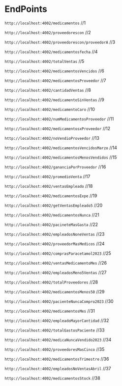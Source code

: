 
# EndPoints

`http://localhost:4002/medicamentos` //1

`http://localhost:4002/proveedorescon` //2

`http://localhost:4002/proveedorescon/proveedorA` //3 

`http://localhost:4002/medicamentosfecha` //4

`http://localhost:4002/totalVentas` //5

`http://localhost:4002/medicamentosVencidos` //6

`http://localhost:4002/medicamentosProveedor` //7

`http://localhost:4002/cantidadVentas` //8

`http://localhost:4002/medicamentoSinVentas` //9 

`http://localhost:4002/medicamentoCaro` //10

`http://localhost:4002/numMedicamentosProveedor` //11

`http://localhost:4002/medicamentosxProveedor` //12

`http://localhost:4002/noVendioProveedor` //13

`http://localhost:4002/medicamentosVencidosMarzo` //14

`http://localhost:4002/medicamentosMenosVendidos` //15

`http://localhost:4002/gananciaPorProveedor` //16

`http://localhost:4002/promedioVenta` //17

`http://localhost:4002/ventasEmpleado` //18

`http://localhost:4002/medicamentosExpe` //19

`http://localhost:4002/getVentasEmpleado5` //20

`http://localhost:4002/medicamentosNunca` //21 

`http://localhost:4002/pacineteMasGasta` //22 

`http://localhost:4002/empleadosNoneVentas` //23 

`http://localhost:4002/proveedorMasMedicos` //24 

`http://localhost:4002/comprasParacetamol2023` //25 

`http://localhost:4002/ventasMedicamentoMes` //26

`http://localhost:4002/empleadosMeno5Ventas` //27

`http://localhost:4002/totalProveedores` //28

`http://localhost:4002/medicamentosMenos50` //29

`http://localhost:4002/pacienteNuncaCompro2023` //30

`http://localhost:4002/medicamentosMes` //31

`http://localhost:4002/empleadoMayorCantidad` //32

`http://localhost:4002/totalGastosPaciente` //33

`http://localhost:4002/medicaNuncaVendido2023` //34

`http://localhost:4002/proveedoresMasCinco` //35

`http://localhost:4002/medicamentosTrimestre` //36

`http://localhost:4002/empleadosNoVentasAbril` //37

`http://localhost:4002/medicamentosStock` //38

